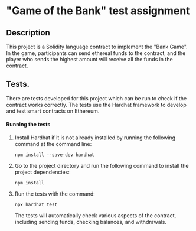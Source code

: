 # "Game of the Bank" test assignment

## Description

This project is a Solidity language contract to implement the "Bank Game". In the game, participants can send ethereal funds to the contract, and the player who sends the highest amount will receive all the funds in the contract.

## Tests.

There are tests developed for this project which can be run to check if the contract works correctly. The tests use the Hardhat framework to develop and test smart contracts on Ethereum.

#### Running the tests

1. Install Hardhat if it is not already installed by running the following command at the command line:
   ```
   npm install --save-dev hardhat
   ```

2. Go to the project directory and run the following command to install the project dependencies:
   ```
   npm install
   ```

3. Run the tests with the command:
   ```
   npx hardhat test
   ```

   The tests will automatically check various aspects of the contract, including sending funds, checking balances, and withdrawals.